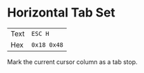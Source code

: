 # Horizontal Tab Set

|      |             |
| ---- | ----------- |
| Text | `ESC H`     |
| Hex  | `0x18 0x48` |

Mark the current cursor column as a tab stop.
